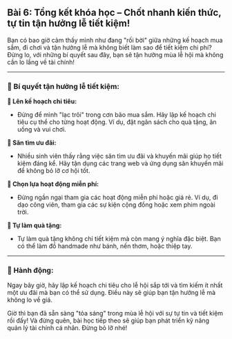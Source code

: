 ## Bài 6: Tổng kết khóa học – Chốt nhanh kiến thức, tự tin tận hưởng lễ tiết kiệm!

Bạn có bao giờ cảm thấy mình như đang "rối bời" giữa những kế hoạch mua sắm, đi chơi và tận hưởng lễ mà không biết làm sao để tiết kiệm chi phí? Đừng lo, với những bí quyết sau đây, bạn sẽ tận hưởng mùa lễ hội mà không cần lo lắng về tài chính!

---

### 📌 Bí quyết tận hưởng lễ tiết kiệm:

**🔹 Lên kế hoạch chi tiêu:**
- Đừng để mình "lạc trôi" trong cơn bão mua sắm. Hãy lập kế hoạch chi tiêu cụ thể cho từng hoạt động. Ví dụ, đặt ngân sách cho quà tặng, ăn uống và vui chơi.

**🔹 Săn tìm ưu đãi:**
- Nhiều sinh viên thấy rằng việc săn tìm ưu đãi và khuyến mãi giúp họ tiết kiệm đáng kể. Hãy tận dụng các trang web và ứng dụng săn khuyến mãi để không bỏ lỡ cơ hội tốt.

**🔹 Chọn lựa hoạt động miễn phí:**
- Đừng ngần ngại tham gia các hoạt động miễn phí hoặc giá rẻ. Ví dụ, đi dạo công viên, tham gia các sự kiện cộng đồng hoặc xem phim ngoài trời.

**🔹 Tự làm quà tặng:**
- Tự làm quà tặng không chỉ tiết kiệm mà còn mang ý nghĩa đặc biệt. Bạn có thể làm đồ handmade như bánh, nến thơm, hoặc thiệp tay.

---

### 🚀 Hành động:

Ngay bây giờ, hãy lập kế hoạch chi tiêu cho lễ hội sắp tới và tìm kiếm ít nhất một ưu đãi mà bạn có thể sử dụng. Điều này sẽ giúp bạn tận hưởng lễ mà không lo về giá.

Giờ thì bạn đã sẵn sàng "tỏa sáng" trong mùa lễ hội với sự tự tin và tiết kiệm rồi đấy! Và đừng quên, bài học tiếp theo sẽ giúp bạn phát triển kỹ năng quản lý tài chính cá nhân. Đừng bỏ lỡ nhé!